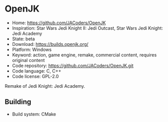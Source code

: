 # OpenJK

- Home: https://github.com/JACoders/OpenJK
- Inspiration: Star Wars Jedi Knight II: Jedi Outcast, Star Wars Jedi Knight: Jedi Academy
- State: beta
- Download: https://builds.openjk.org/
- Platform: Windows
- Keyword: action, game engine, remake, commercial content, requires original content
- Code repository: https://github.com/JACoders/OpenJK.git
- Code language: C, C++
- Code license: GPL-2.0

Remake of Jedi Knight: Jedi Academy.

## Building

- Build system: CMake
